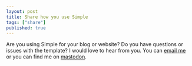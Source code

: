 ```yaml
---
layout: post
title: Share how you use Simple
tags: ["share"]
published: true
---
```


Are you using Simple for your blog or website? Do you have questions or issues with the template? I would love to hear from you. You can [email me](mailto:danaamundsen@gmail.com) or you can find me on [mastodon](http://socel.net/@danaamundsen).
